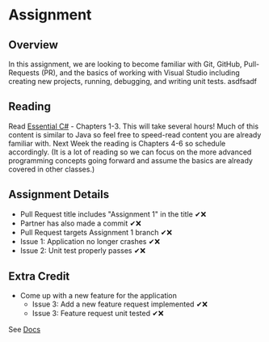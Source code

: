 # Assignment

## Overview

In this assignment, we are looking to become familiar with Git, GitHub, Pull-Requests (PR), and the basics of working with Visual Studio including creating new projects, running, debugging, and writing unit tests.
asdfsadf
## Reading

Read [Essential C#](https://EssentialCSharp.com) - Chapters 1-3.  This will take several hours! Much of this content is similar to Java so feel free to speed-read content you are already familiar with.
Next Week the reading is Chapters 4-6 so schedule accordingly. (It is a lot of reading so we can focus on the more advanced programming concepts going forward and assume the basics are already covered in other classes.)

## Assignment Details

* Pull Request title includes "Assignment 1" in the title ✔❌
* Partner has also made a commit ✔❌
* Pull Request targets Assignment 1 branch ✔❌
* Issue 1: Application no longer crashes ✔❌
* Issue 2: Unit test properly passes ✔❌

## Extra Credit

* Come up with a new feature for the application
  * Issue 3: Add a new feature request implemented ✔❌
  * Issue 3: Feature request unit tested ✔❌

See [Docs](https://github.com/IntelliTect-Samples/EWU-CSCD371-2024-Winter/blob/main/Docs)